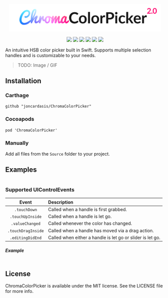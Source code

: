 <p align="center">
    <img src=".github/Logo.png" width="480" max-width="90%" alt="ChromaColorPicker 2.0" />
</p>

<p align="center">
  <img src="https://img.shields.io/badge/Swift-5.0-orange.svg" />
  <img src="https://img.shields.io/badge/platform-iOS-lightgray.svg" />
  <img src="https://img.shields.io/badge/license-MIT-blue.svg" />
  <img src="https://img.shields.io/badge/pod-1.7.1-green.svg" />
  <img src="https://img.shields.io/badge/Carthage-compatible-green.svg" />
  <img src="https://travis-ci.com/joncardasis/ChromaColorPicker.svg?branch=develop" />
</p>

An intuitive HSB color picker built in Swift. Supports multiple selection handles and is customizable to your needs.

> TODO: Image / GIF

## Installation
### Carthage
```
github "joncardasis/ChromaColorPicker"
```

### Cocoapods
```
pod 'ChromaColorPicker'
```
### Manually
Add all files from the `Source` folder to your project.

## Examples
```Swift
```


### Supported UIControlEvents
| Event              | Description  |
| :-----------------:|:-------------|
| `.touchDown`       | Called when a handle is first grabbed. |
| `.touchUpInside`   | Called when a handle is let go. |
| `.valueChanged`    | Called whenever the color has changed. |
| `.touchDragInside` | Called when a handle has moved via a drag action. |
| `.editingDidEnd`   | Called when either a handle is let go or slider is let go. |

##### Example
```Swift
```

## License
ChromaColorPicker is available under the MIT license. See the LICENSE file for more info.
